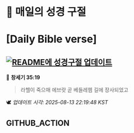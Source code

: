 # 🙏 매일의 성경 구절
# [Daily Bible verse]
## [![README에 성경구절 업데이트](https://github.com/DONGSUKA/first_test/actions/workflows/update-readme-bible.yml/badge.svg)](https://github.com/DONGSUKA/first_test/actions/workflows/update-readme-bible.yml)
<!-- START_BIBLE_VERSE -->
📖 **창세기 35:19**
> 라헬이 죽으매 에브랏 곧 베들레헴 길에 장사되었고

🕊️ _업데이트 시각: 2025-08-13 22:19:48 KST_
  <!-- END_BIBLE_VERSE -->
## GITHUB_ACTION
